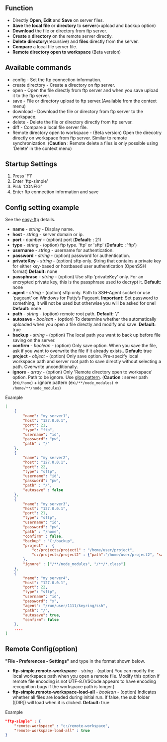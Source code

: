 ## Function

- Directly **Open**, **Edit** and **Save** on server files.
- **Save** the **local file** or **directory** to **server**(=upload and backup option)
- **Download** the file or directory from ftp server.
- **Create** a **directory** on the remote server directly.
- **Delete** **directory**(recursive) and **files** directly from the server.
- **Compare** a local file server file.
- **Remote directory open to workspace** (Beta version)

## Available commands
* config - Set the ftp connection information.
* create directory - Create a directory on ftp server.
* open - Open the file directly from ftp server and when you save upload it to the ftp server.
* save - File or directory upload to ftp server.(Available from the context menu)
* download - Download the file or directory from ftp server to the workspace.
* delete - Delete the file or directory directly from ftp server.
* diff - Compare a local file server file.
* Remote directory open to workspace - (Beta version) Open the direcotry directly on workspace from ftp server. Similar to remote synchronization.
(**Caution** : Remote delete a files is only possible using 'Delete' in the context menu)
	
                                     
																		 
 
## Startup Settings
1. Press 'F1'  
2. Enter 'ftp-simple' 
3. Pick 'CONFIG' 
4. Enter ftp connection information and save

## Config setting example
See the [easy-ftp](https://www.npmjs.com/package/easy-ftp) details.

* **name** - _string_	- Display name.
* **host** - _string_	- server domain or ip.
* **port** - _number_	- (option) port (**Default:** : 21)
* **type** - _string_	- (option) ftp type. 'ftp' or 'sftp' (**Default:** : 'ftp')
* **username** - _string_	- username for authentication.
* **password** - _string_	- (option) password for authentication.
* **privateKey** - _string_	- (option) sftp only. String that contains a private key for either key-based or hostbased user authentication (OpenSSH format) **Default:** none
* **passphrase** - _string_	- (option) Use sftp 'privateKey' only. For an encrypted private key, this is the passphrase used to decrypt it. **Default:** none
* **agent** - _string_ - (option) sftp only. Path to SSH-Agent socket or use 'pageant' on Windows for Putty’s Pageant. **Important:** Set password to something, it will not be used but otherwise you will be asked for one! **Default:** none
* **path** - _string_	- (option) remote root path. **Default:** '/'
* **autosave** - _boolean_	- (option) To determine whether the automatically uploaded when you open a file directly and modify and save. **Default:** true
* **backup** - _string_	- (option) The local path you want to back up before file saving on the server.
* **confirm** - _boolean_	- (option) Only save option. When you save the file, ask if you want to overwrite the file if it already exists.. **Default:** true
* **project** - _object_	- (option) Only save option. Pre-specify local workspace path and server root path to save directly without selecting a path. Overwrite unconditionally.
* **ignore** - _array_	- (option) Only 'Remote directory open to workspace' option. Path to be ignore. Use [glog pattern](https://en.wikipedia.org/wiki/Glob_(programming)). (**Caution** : server path (ex:`/home`) + ignore pattern (ex:`/**/node_modules`) => `/home/**/node_modules`)



Example
```json
[
	{
		"name": "my server1",
		"host": "127.0.0.1",
		"port": 21,
		"type": "ftp",
		"username": "id",
		"password": "pw",
		"path" : "/"
	},
	{
		"name": "my server2",
		"host": "127.0.0.1",
		"port": 22,
		"type": "sftp",
		"username": "id",
		"password": "pw",
		"path" : "/",
		"autosave" : false
	},
	{
		"name": "my server3",
		"host": "127.0.0.1",
		"port": 21,
		"type": "sftp",
		"username": "id",
		"password": "pw",
		"path" : "/home",
		"confirm" : false,
		"backup" : "C:/backup",
		"project" :  {
			"c:/projects/project1" : "/home/user/project",
			"c:/projects/project2" : {"path":"/home/user/project2", "save":true}  //When the "save" value is "true", save immediately without confirm
		},
		"ignore" : ["/**/node_modules", "/**/*.class"]
	},
	{
		"name": "my server4",
		"host": "127.0.0.1",
		"port": 22,
		"type": "sftp",
		"username": "id",
		"password": "x",
		"agent": "/run/user/1111/keyring/ssh",
		"path": "/",
		"autosave": true,
		"confirm": false
	},
	....
]
```


## Remote Config(option)
**"File - Preferences - Settings"** and type in the format shown below.
* **ftp-simple.remote-workspace** - _string_ - (option) You can modify the local workspace path when you open a remote file. Modify this option if remote file encoding is not UTF-8.(VSCode appears to have encoding recognition bugs if the workspace path is longer.)
* **ftp-simple.remote-workspace-load-all** - _boolean_ - (option) Indicates whether all files are loaded during initial run. If false, the sub folder ([DIR]) will load when it is clicked. **Default:** true

Example
```json
"ftp-simple" : {
	"remote-workspace" : "c:/remote-workspace",
	"remote-workspace-load-all" : true
}
```

